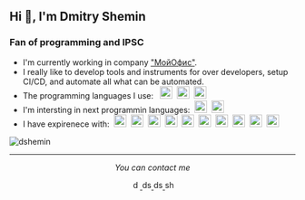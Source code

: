 ## Hi 👋, I'm Dmitry Shemin
### Fan of programming and IPSC

- I'm currently working in company <a href="https://myoffice.ru/" target="blank">"МойОфис"</a>.
- I really like to develop tools and instruments for over developers, setup CI/CD, and automate all what can be automated.
- The programming languages I use:
  &nbsp;<picture>
    <source media="(prefers-color-scheme: dark)" srcset="https://cdn.jsdelivr.net/npm/simple-icons@3.0.1/icons/go.svg" style="color: white" width="22" height="22">
    <img src="https://cdn.jsdelivr.net/npm/simple-icons@3.0.1/icons/go.svg" alt="golang" width="22" height="22"/>
  </picture>
  &nbsp;<img src="https://cdn.jsdelivr.net/npm/simple-icons@3.0.1/icons/php.svg" alt="php" width="22" height="22"/>
  &nbsp;<img src="https://cdn.jsdelivr.net/npm/simple-icons@3.0.1/icons/typescript.svg" alt="typescript" width="22" height="22"/>
- I'm intersting in next programmin languages:
  &nbsp;<img src="https://cdn.jsdelivr.net/npm/simple-icons@3.0.1/icons/rust.svg" alt="rust" width="22" height="22"/>
  &nbsp;<img src="https://cdn.jsdelivr.net/npm/simple-icons@3.0.1/icons/r.svg" alt="r" width="22" height="22"/>
- I have expirenece with:
  &nbsp;<img src="https://cdn.jsdelivr.net/npm/simple-icons@3.0.1/icons/docker.svg" alt="docker" width="22" height="22"/>
  &nbsp;<img src="https://cdn.jsdelivr.net/npm/simple-icons@3.0.1/icons/kubernetes.svg" alt="kubernetes" width="22" height="22"/>
  &nbsp;<img src="https://cdn.jsdelivr.net/npm/simple-icons@3.0.1/icons/helm.svg" alt="helm" width="22" height="22"/>
  &nbsp;<img src="https://cdn.jsdelivr.net/npm/simple-icons@3.0.1/icons/rabbitmq.svg" alt="rabbitmq" width="22" height="22"/>
  &nbsp;<img src="https://cdn.jsdelivr.net/npm/simple-icons@3.0.1/icons/apachekafka.svg" alt="kafka" width="22" height="22"/>
  &nbsp;<img src="https://cdn.jsdelivr.net/npm/simple-icons@3.0.1/icons/postgresql.svg" alt="postgresql" width="22" height="22"/>
  &nbsp;<img src="https://cdn.jsdelivr.net/npm/simple-icons@3.0.1/icons/mysql.svg" alt="mysql" width="22" height="22"/>
  &nbsp;<img src="https://cdn.jsdelivr.net/npm/simple-icons@3.0.1/icons/mongodb.svg" alt="mongodb" width="22" height="22"/>
  &nbsp;<img src="https://cdn.jsdelivr.net/npm/simple-icons@3.0.1/icons/redis.svg" alt="redis" width="22" height="22"/>
  &nbsp;<img src="https://cdn.jsdelivr.net/npm/simple-icons@3.0.1/icons/ansible.svg" alt="ansible" width="22" height="22"/>

<img src="https://github-readme-stats.vercel.app/api?username=dshemin&show_icons=true" alt="dshemin" />

<hr />
<p align="center">
  <i>You can contact me</i>
  <p align="center">
    <a href="https://linkedin.com/in/dmitry-shemin-1bb0b0149" target="blank">
      <img src="https://cdn.jsdelivr.net/npm/simple-icons@3.0.1/icons/linkedin.svg" alt="dmitry-shemin-1bb0b0149" height="16" width="16" />
    </a>
    <a href="https://www.codewars.com/users/dshemin" target="blank">
      <img src="https://cdn.jsdelivr.net/npm/simple-icons@3.0.1/icons/codewars.svg" alt="dshemin" height="16" width="16" />
    </a>
    <a href="https://t.me/dshemin" target="blank">
      <img src="https://cdn.jsdelivr.net/npm/simple-icons@3.0.1/icons/telegram.svg" alt="dshemin" height="16" width="16" />
    </a>
    <a href="mailto:shemindmitry@gmail.com">
      <img src="https://cdn.jsdelivr.net/npm/simple-icons@3.0.1/icons/gmail.svg" alt="shemindmitry@gmail.com" height="16" width="16" />
    </a>
  </p>
</p>
